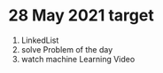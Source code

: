 28 May 2021 target
================================

1. LinkedList
2. solve Problem of the day
3. watch machine Learning Video